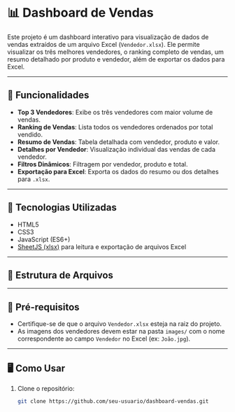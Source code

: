 # 📊 Dashboard de Vendas

Este projeto é um dashboard interativo para visualização de dados de vendas extraídos de um arquivo Excel (`Vendedor.xlsx`). Ele permite visualizar os três melhores vendedores, o ranking completo de vendas, um resumo detalhado por produto e vendedor, além de exportar os dados para Excel.

---

## 🚀 Funcionalidades

- **Top 3 Vendedores**: Exibe os três vendedores com maior volume de vendas.
- **Ranking de Vendas**: Lista todos os vendedores ordenados por total vendido.
- **Resumo de Vendas**: Tabela detalhada com vendedor, produto e valor.
- **Detalhes por Vendedor**: Visualização individual das vendas de cada vendedor.
- **Filtros Dinâmicos**: Filtragem por vendedor, produto e total.
- **Exportação para Excel**: Exporta os dados do resumo ou dos detalhes para `.xlsx`.

---

## 🧰 Tecnologias Utilizadas

- HTML5
- CSS3
- JavaScript (ES6+)
- [SheetJS (xlsx)](https://github.com/SheetJS/sheetjs) para leitura e exportação de arquivos Excel

---

## 📁 Estrutura de Arquivos

---

## 📸 Pré-requisitos

- Certifique-se de que o arquivo `Vendedor.xlsx` esteja na raiz do projeto.
- As imagens dos vendedores devem estar na pasta `images/` com o nome correspondente ao campo `Vendedor` no Excel (ex: `João.jpg`).

---

## 🖥️ Como Usar

1. Clone o repositório:
   ```bash
   git clone https://github.com/seu-usuario/dashboard-vendas.git
